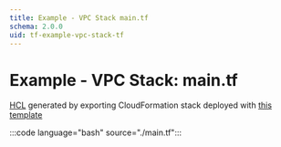 ```yaml
---
title: Example - VPC Stack main.tf
schema: 2.0.0
uid: tf-example-vpc-stack-tf
---
```

# Example - VPC Stack: main<area/>.tf

[HCL](https://www.terraform.io/docs/language/index.html) generated by exporting CloudFormation stack deployed with [this template](./cloudformation.md)

:::code language="bash" source="./main.tf":::